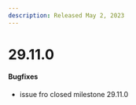```yaml
---
description: Released May 2, 2023
---
```


# 29.11.0
#### Bugfixes

  * issue fro closed milestone 29.11.0

